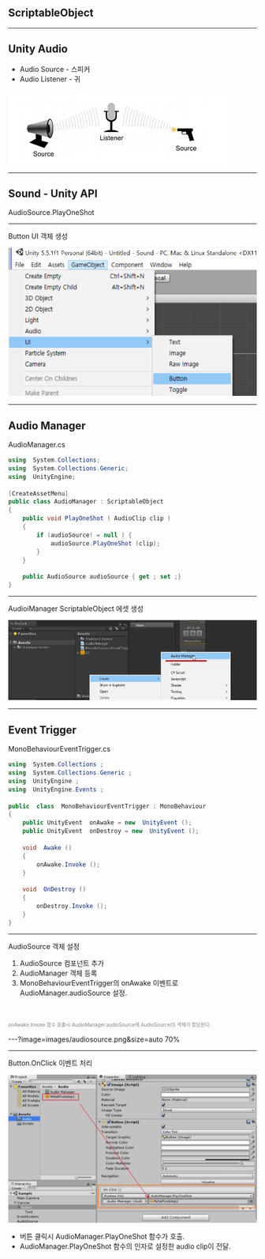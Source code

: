 ## ScriptableObject

---

## Unity Audio
- Audio Source - 스피커
- Audio Listener - 귀

![Image-Absolute](images/sound01.jpg)

---

## Sound - Unity API

AudioSource.PlayOneShot

---

Button UI 객체 생성

![Image-Absolute](images/ui_button01.png)

---

## Audio Manager

AudioManager.cs

```csharp
using  System.Collections;
using  System.Collections.Generic;
using  UnityEngine;

[CreateAssetMenu]
public class AudioManager : ScriptableObject
{
	public void PlayOneShot ( AudioClip clip )
	{
		if (audioSource! = null ) {
			audioSource.PlayOneShot (clip);
		}
	}

	public AudioSource audioSource { get ; set ;}
}
```
---

AudioiManager ScriptableObject 에셋 생성

![Image-Absolute](images/audiomanager-asset01.jpg)

---
## Event Trigger

MonoBehaviourEventTrigger.cs

``` csharp
using  System.Collections ;
using  System.Collections.Generic ;
using  UnityEngine ;
using  UnityEngine.Events ;

public  class  MonoBehaviourEventTrigger : MonoBehaviour
{
	public UnityEvent  onAwake = new  UnityEvent ();
	public UnityEvent  onDestroy = new  UnityEvent ();

	void  Awake ()
	{
		onAwake.Invoke ();
	}

	void  OnDestroy ()
	{
		onDestroy.Invoke ();
	}
}
```

---

AudioSource 객체 설정

1. AudioSource 컴포넌트 추가
2. AudioManager 객체 등록
3. MonoBehaviourEventTrigger의 onAwake 이벤트로 AudioManager.audioSource 설정.

<br>

<span style="color:gray; font-size:0.7em">onAwake.Invoke 함수 호출시 AudioManager.audioSource에 AudioSource(1) 객체가 할당된다.</span>


---?image=images/audiosource.png&size=auto 70%

--- 
Button.OnClick 이벤트 처리

![Image-Absolute](images/button_oncllick.png)

* 버튼 클릭시 AudioManager.PlayOneShot 함수가 호출.
* AudioManager.PlayOneShot 함수의 인자로 설정한 audio clip이 전달.
